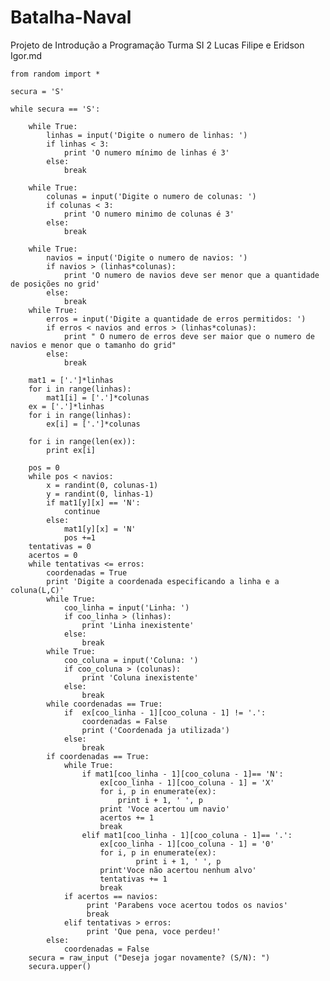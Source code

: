 Batalha-Naval
=============

Projeto de Introdução a Programação 
Turma SI 2 
Lucas Filipe e Eridson Igor.md



	from random import *
	
	secura = 'S'
	
	while secura == 'S':
	
		while True:
		    linhas = input('Digite o numero de linhas: ')
		    if linhas < 3:
		        print 'O numero mínimo de linhas é 3'
		    else:
		        break
		
		while True:
		    colunas = input('Digite o numero de colunas: ')
		    if colunas < 3:
		        print 'O numero minimo de colunas é 3'
		    else:
		        break
		
		while True: 
		    navios = input('Digite o numero de navios: ')
		    if navios > (linhas*colunas):
		        print 'O numero de navios deve ser menor que a quantidade de posições no grid'
		    else:
		        break
		while True:
		    erros = input('Digite a quantidade de erros permitidos: ')
		    if erros < navios and erros > (linhas*colunas):
		        print " O numero de erros deve ser maior que o numero de navios e menor que o tamanho do grid"
		    else:
		        break
	
		mat1 = ['.']*linhas
		for i in range(linhas):
		    mat1[i] = ['.']*colunas
		ex = ['.']*linhas
		for i in range(linhas):
		    ex[i] = ['.']*colunas
		
		for i in range(len(ex)):
		    print ex[i]
		
		pos = 0
		while pos < navios:
		    x = randint(0, colunas-1)
		    y = randint(0, linhas-1)
		    if mat1[y][x] == 'N':
		        continue
		    else:
		        mat1[y][x] = 'N'
		        pos +=1
		tentativas = 0
		acertos = 0
		while tentativas <= erros:
		    coordenadas = True
		    print 'Digite a coordenada especificando a linha e a coluna(L,C)'
		    while True:
		        coo_linha = input('Linha: ')
		        if coo_linha > (linhas):
		            print 'Linha inexistente'
		        else:
		            break
		    while True:
		        coo_coluna = input('Coluna: ')
		        if coo_coluna > (colunas):
		            print 'Coluna inexistente'
		        else:
		            break
		    while coordenadas == True:
		        if  ex[coo_linha - 1][coo_coluna - 1] != '.':
		            coordenadas = False
		            print ('Coordenada ja utilizada')
		        else:
		            break
		    if coordenadas == True:
		        while True:
		            if mat1[coo_linha - 1][coo_coluna - 1]== 'N':
		                ex[coo_linha - 1][coo_coluna - 1] = 'X'
		                for i, p in enumerate(ex):
		                    print i + 1, ' ', p
		                print 'Voce acertou um navio'
		                acertos += 1
		                break
		            elif mat1[coo_linha - 1][coo_coluna - 1]== '.':
		                ex[coo_linha - 1][coo_coluna - 1] = '0'
		                for i, p in enumerate(ex):
		                        print i + 1, ' ', p
		                print'Voce não acertou nenhum alvo'
		                tentativas += 1
		                break
		        if acertos == navios:
		             print 'Parabens voce acertou todos os navios'
		             break
		        elif tentativas > erros:
		             print 'Que pena, voce perdeu!'
		    else:
		        coordenadas = False
		secura = raw_input ("Deseja jogar novamente? (S/N): ")
		secura.upper()
